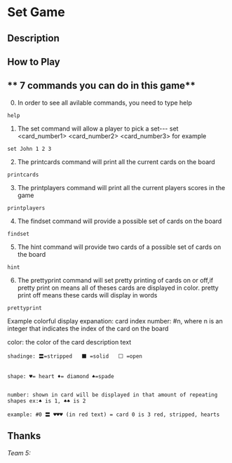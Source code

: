 


**Set Game**
========





**Description**
-------------


**How to Play**
---------------------



** 7 commands you can do in this game**
-----------------------------------------------------
0. In order to see all avilable commands, you  need to type help

`help`

1. The set command will allow a player to pick a set--- set <player> <card_number1> <card_number2> <card_number3>
for example

`set John 1 2 3`

2. The printcards command will print all the current cards on the board

`printcards`

3. The printplayers command will print all the current players scores in the game

`printplayers`

4. The findset command will provide a possible set of cards on the board

`findset`

5. The hint command will provide two cards of a possible set of cards on the board

`hint`

6. The prettyprint command will set pretty printing of cards on or off,if pretty print on means all of theses cards are displayed in color. pretty print off means these cards will display in words

`prettyprint`
   
 Example colorful display expanation:
    card index number: #n, where n is an integer that indicates the index of the card on the board
    

color: the color of the card description text
   
   
    shadinge: 〓=stripped   ⬛ =solid   ⬜ =open
    
    
    shape: ♥= heart ♦= diamond ♠=spade
   
   
    number: shown in card will be displayed in that amount of repeating shapes ex:♠ is 1, ♠♠ is 2

    example: #0 〓 ♥♥♥ (in red text) = card 0 is 3 red, stripped, hearts

**Thanks**
---------------------------
*Team 5:*




